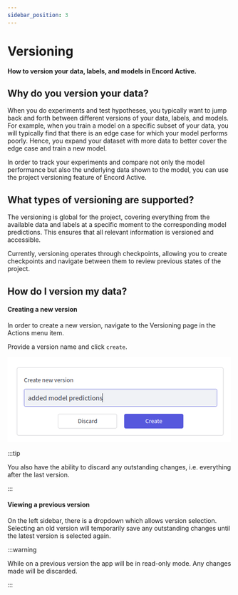 ```yaml
---
sidebar_position: 3
---
```


# Versioning

**How to version your data, labels, and models in Encord Active.**

## Why do you version your data?
When you do experiments and test hypotheses, you typically want to jump back and forth between different versions of your data, labels, and models. For example, when you train a model on a specific subset of your data, you will typically find that there is an edge case for which your model performs poorly. Hence, you expand your dataset with more data to better cover the edge case and train a new model.

In order to track your experiments and compare not only the model performance but also the underlying data shown to the model, you can use the project versioning feature of Encord Active.

## What types of versioning are supported?

The versioning is global for the project, covering everything from the available data and labels at a specific moment to the corresponding model predictions.
This ensures that all relevant information is versioned and accessible.

Currently, versioning operates through checkpoints, allowing you to create checkpoints and navigate between them to review previous states of the project.


## How do I version my data?

#### Creating a new version

In order to create a new version, navigate to the Versioning page in the Actions menu item.

Provide a version name and click `create`.

![Version creation form](../images/version-creation-form.png)


:::tip

You also have the ability to discard any outstanding changes, i.e. everything after the last version.

:::

#### Viewing a previous version

On the left sidebar, there is a dropdown which allows version selection. Selecting an old version will temporarily save any outstanding changes until the latest version is selected again.

:::warning

While on a previous version the app will be in read-only mode. Any changes made will be discarded.

:::

